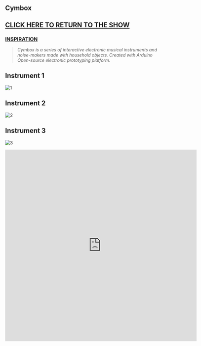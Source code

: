 
## **Cymbox**



## [**CLICK HERE TO RETURN TO THE SHOW**](http://www.yourcarsextendedwarranty.com/)



### [**INSPIRATION**](https://famousshame.github.io/inspiration/)



> _Cymbox is a series of interactive electronic musical instruments and noise-makers made with household objects. Created with Arduino Open-source electronic prototyping platform_.





## Instrument 1

![1]({{site.baseurl}}/cymbox1.png)



## Instrument 2

![2]({{site.baseurl}}//cymbox2.png)



## Instrument 3

![3]({{site.baseurl}}//cymbox3.png)




<iframe width="620" height="620" src="https://www.youtube.com/embed/_lwG59rswQo" title="YouTube video player" frameborder="0" allow="accelerometer; autoplay; clipboard-write; encrypted-media; gyroscope; picture-in-picture" allowfullscreen></iframe>
